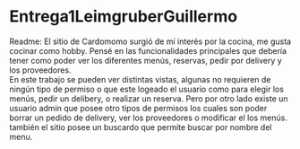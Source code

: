# Entrega1LeimgruberGuillermo
Readme:  El sitio de Cardomomo surgió de mí interés por la cocina, me gusta cocinar como hobby. 
Pensé en las funcionalidades principales que debería tener como  poder ver los diferentes menús, reservas, pedir por delivery y los proveedores.  
En este trabajo se pueden ver distintas vistas, algunas no requieren de ningún tipo de permiso o que este logeado el usuario como para elegir los menús,
pedir un delibery, o realizar un reserva. Pero por otro lado existe un usuario admin que posee otro tipos de permisos los cuales son poder borrar un pedido de delivery, ver los proveedores o modificar el los menús. 
también el sitio posee un buscardo que permite buscar por nombre del menu.
